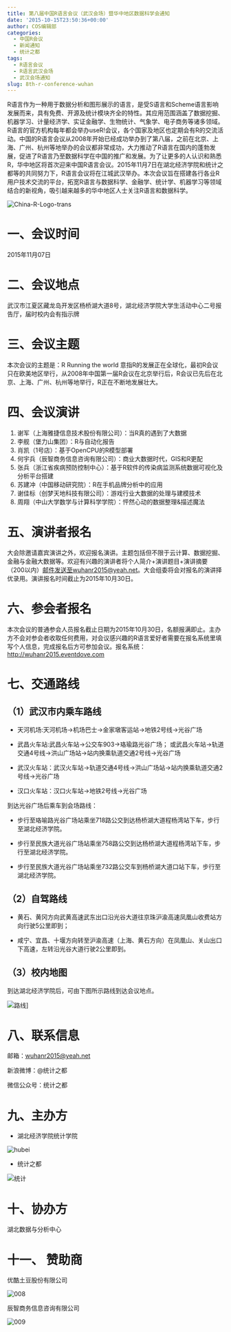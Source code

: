```yaml
---
title: 第八届中国R语言会议（武汉会场）暨华中地区数据科学会通知
date: '2015-10-15T23:50:36+00:00'
author: COS编辑部
categories:
  - 中国R会议
  - 新闻通知
  - 统计之都
tags:
  - R语言会议
  - R语言武汉会场
  - 武汉会场通知
slug: 8th-r-conference-wuhan
---
```


R语言作为一种用于数据分析和图形展示的语言，是受S语言和Scheme语言影响发展而来，具有免费、开源及统计模块齐全的特性。其应用范围涵盖了数据挖掘、机器学习、计量经济学、实证金融学、生物统计、气象学、电子商务等诸多领域。R语言的官方机构每年都会举办useR!会议，各个国家及地区也定期会有R的交流活动。中国的R语言会议从2008年开始已经成功举办到了第八届，之前在北京、上海、广州、杭州等地举办的会议都非常成功，大力推动了R语言在国内的蓬勃发展，促进了R语言乃至数据科学在中国的推广和发展。为了让更多的人认识和熟悉R，华中地区将首次迎来中国R语言会议。2015年11月7日在湖北经济学院和统计之都等的共同努力下，R语言会议将在江城武汉举办。本次会议旨在搭建各行各业R用户技术交流的平台，拓宽R语言与数据科学、金融学、统计学、机器学习等领域结合的新视角，吸引越来越多的华中地区人士关注R语言和数据科学。<!--more-->

![China-R-Logo-trans](https://uploads.cosx.org/2015/09/China-R-Logo-trans.png)

# 一、会议时间

2015年11月07日

# 二、会议地点

武汉市江夏区藏龙岛开发区杨桥湖大道8号，湖北经济学院大学生活动中心二号报告厅，届时校内会有指示牌

# 三、会议主题

本次会议的主题是：R Running the world 意指R的发展正在全球化，最初R会议只在欧美地区举行，从2008年中国第一届R会议在北京举行后，R会议已先后在北京、上海、广州、杭州等地举行，R正在不断地发展壮大。

# 四、会议演讲

1. 谢军（上海雅捷信息技术股份有限公司）：当R真的遇到了大数据
2. 李舰（堡力山集团）：R与自动化报告
3. 肖凯（1号店）：基于OpenCPU的R模型部署
4. 何宇兵（辰智商务信息咨询有限公司）：商业大数据时代，GIS和R更配
5. 张兵（浙江省疾病预防控制中心）：基于R软件的传染病监测系统数据可视化及分析平台搭建
6. 苏建冲（中国移动研究院）：R在手机品牌分析中的应用
7. 谢佳标（创梦天地科技有限公司）：游戏行业大数据的处理与建模技术
8. 周翔（中山大学数学与计算科学学院）：怦然心动的数据整理&描述魔法

# 五、演讲者报名

大会除邀请嘉宾演讲之外，欢迎报名演讲。主题包括但不限于云计算、数据挖掘、金融与金融大数据等。欢迎有兴趣的演讲者将个人简介+演讲题目+演讲摘要（200以内）邮件发送至wuhanr2015@yeah.net。大会组委将会对报名的演讲择优录用。演讲报名时间截止为2015年10月30日。

# 六、参会者报名

本次会议的普通参会人员报名截止日期为2015年10月30日，名额报满即止。主办方不会对参会者收取任何费用，对会议感兴趣的R语言爱好者需要在报名系统里填写个人信息，完成报名后方可参加会议。报名系统：<http://wuhanr2015.eventdove.com>

# 七、交通路线

## （1）武汉市内乘车路线

* 天河机场:天河机场→机场巴士→金家墩客运站→地铁2号线→光谷广场
    
* 武昌火车站:武昌火车站→公交车903→珞瑜路光谷广场； 或武昌火车站→轨道交通4号线→洪山广场站→站内换乘轨道交通2号线→光谷广场

* 武汉火车站：武汉火车站→轨道交通4号线→洪山广场站→站内换乘轨道交通2号线→光谷广场

* 汉口火车站：汉口火车站→地铁2号线→光谷广场
        
到达光谷广场后乘车到会场路线：
        
        
* 步行至珞喻路光谷广场站乘坐718路公交到达杨桥湖大道程杨湾站下车，步行至湖北经济学院。
         
* 步行至民族大道光谷广场站乘坐758路公交到达杨桥湖大道程杨湾站下车，步行至湖北经济学院。
          
* 步行至民族大道光谷广场站乘坐732路公交车到杨桥湖大道口站下车，步行至湖北经济学院。
         
        
        
## （2）自驾路线

* 黄石、黄冈方向武黄高速武东出口沿光谷大道往京珠沪渝高速凤凰山收费站方向行驶5公里即到；

* 咸宁、宜昌、十堰方向转至沪渝高速（上海、黄石方向）在凤凰山、关山出口下高速，左转沿光谷大道行驶2公里即到。
        
## （3）校内地图
       
到达湖北经济学院后，可由下图所示路线到达会议地点。

![路线](https://uploads.cosx.org/2015/10/路线.jpg)]

# 八、联系信息
          
邮箱：[wuhanr2015@yeah.net](mailto:wuhanr2015@yeah.net)
        
新浪微博：@统计之都
        
微信公众号：统计之都
  
# 九、主办方
        
* 湖北经济学院统计学院
        
![hubei](https://uploads.cosx.org/2015/10/hubei.jpg)      
    
* 统计之都
          
![统计](https://uploads.cosx.org/2015/10/统计.png)  
       
# 十、协办方
        
湖北数据与分析中心
        
# 十一、 赞助商
        
        
优酷土豆股份有限公司

![008](https://uploads.cosx.org/2015/10/0082.jpg)
        
 
辰智商务信息咨询有限公司

![009](https://uploads.cosx.org/2015/10/0092.jpg)

        
        
        
          
        
